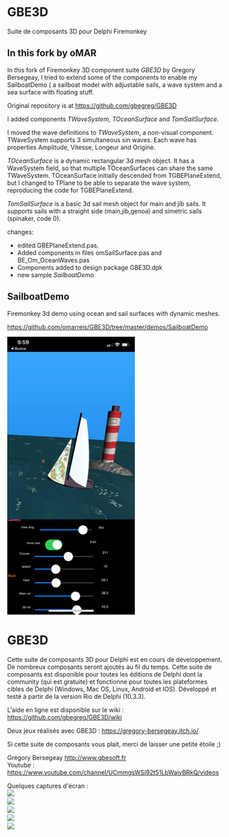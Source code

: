 
# GBE3D
Suite de composants 3D pour Delphi Firemonkey

## In this fork by oMAR
In this fork of Firemonkey 3D component suite *GBE3D* by Gregory Bersegeay, I tried to extend some of the components to enable my SailboatDemo ( a sailboat model with adjustable sails, a wave system and a sea surface with floating stuff.

Original repository is at https://github.com/gbegreg/GBE3D

I added components *TWaveSystem*, *TOceanSurface* and *TomSailSurface*. 

I moved the wave definitions to *TWaveSystem*, a non-visual component. 
TWaveSystem supports 3 simultaneous sin waves. 
Each wave has properties Amplitude, Vitesse, Longeur and Origine. 

*TOceanSurface* is a dynamic rectangular 3d mesh object. 
It has a WaveSystem field, so that multiple TOceanSurfaces can share the same TWaveSystem. 
TOceanSurface initially descended from TGBEPlaneExtend, but I changed to TPlane to be able to separate the wave system,
reproducing the code for TGBEPlaneExtend.

*TomSailSurface* is a basic 3d sail mesh object for main and jib sails. 
It supports sails with a straight side (main,jib,genoa) and simetric sails (spinaker, code 0).

changes:
* edited GBEPlaneExtend.pas.  
* Added components in files omSailSurface.pas and BE_Om_OceanWaves.pas 
* Components added to design package GBE3D.dpk 
* new sample *SailboatDemo*

## SailboatDemo
Firemonkey 3d demo using ocean and sail surfaces with dynamic meshes. 

https://github.com/omarreis/GBE3D/tree/master/demos/SailboatDemo 

![SailboatDemo screenshot](Screenshot2.png)

# GBE3D
Cette suite de composants 3D pour Delphi est en cours de développement. De nombreux composants seront ajoutés au fil du temps.
Cette suite de composants est disponible pour toutes les éditions de Delphi dont la community (qui est gratuite) et fonctionne
pour toutes les plateformes cibles de Delphi (Windows, Mac OS, Linux, Android et IOS).
Développé et testé à partir de la version Rio de Delphi (10.3.3).

L'aide en ligne est disponible sur le wiki : https://github.com/gbegreg/GBE3D/wiki

Deux jeux réalisés avec GBE3D : https://gregory-bersegeay.itch.io/

Si cette suite de composants vous plait, merci de laisser une petite étoile ;)

Grégory Bersegeay http://www.gbesoft.fr <br>
Youtube : https://www.youtube.com/channel/UCmmgsWSi92t51LbWaiyBRkQ/videos

Quelques captures d'écran :<br>
<img src="https://github.com/gbegreg/GBE3D/blob/master/img/cubemap.png"><br>
<img src="https://github.com/gbegreg/GBE3D/blob/master/img/grass.png"><br>
<img src="https://github.com/gbegreg/GBE3D/blob/master/img/heightmap.png"><br>
<img src="https://github.com/gbegreg/GBE3D/blob/master/img/viewport3D.png"><br>
<img src="https://github.com/gbegreg/GBE3D/blob/master/img/sphereExtend.png"><br>
